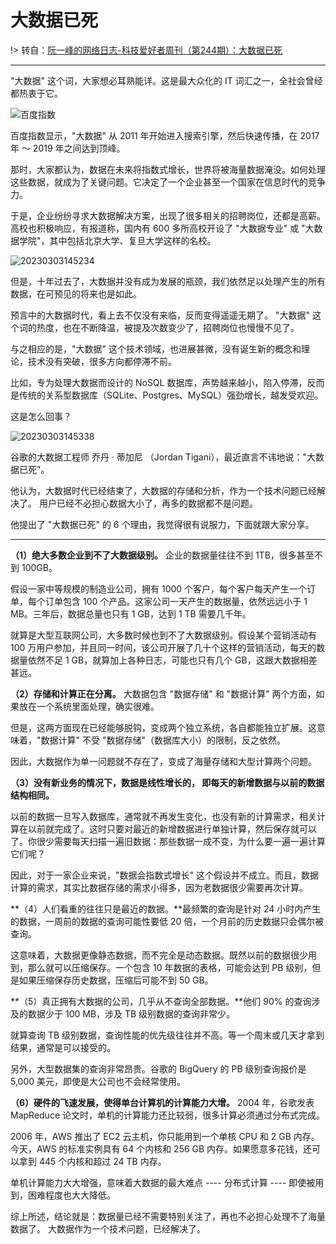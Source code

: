 # 大数据已死

!> 转自：[阮一峰的网络日志-科技爱好者周刊（第244期）：大数据已死](https://www.ruanyifeng.com/blog/2023/03/weekly-issue-244.html)

---

"大数据" 这个词，大家想必耳熟能详。这是最大众化的 IT 词汇之一，全社会曾经都热衷于它。

![百度指数](https://gxmnzl.cn//img/202303031449050.png)

百度指数显示，"大数据" 从 2011 年开始进入搜索引擎，然后快速传播，在 2017 年 ～ 2019 年之间达到顶峰。


那时，大家都认为，数据在未来将指数式增长，世界将被海量数据淹没。如何处理这些数据，就成为了关键问题。它决定了一个企业甚至一个国家在信息时代的竞争力。

于是，企业纷纷寻求大数据解决方案，出现了很多相关的招聘岗位，还都是高薪。高校也积极响应，有报道称，国内有 600 多所高校开设了 "大数据专业" 或 "大数据学院"，其中包括北京大学、复旦大学这样的名校。

![20230303145234](https://gxmnzl.cn//img/20230303145234.png)

但是，十年过去了，大数据并没有成为发展的瓶颈，我们依然足以处理产生的所有数据，在可预见的将来也是如此。

预言中的大数据时代，看上去不仅没有来临，反而变得遥遥无期了。 "大数据" 这个词的热度，也在不断降温，被提及次数变少了，招聘岗位也慢慢不见了。

与之相应的是，"大数据" 这个技术领域，也进展甚微，没有诞生新的概念和理论，技术没有突破，很多方向都停滞不前。

比如，专为处理大数据而设计的 NoSQL 数据库，声势越来越小，陷入停滞，反而是传统的关系型数据库（SQLite、Postgres、MySQL）强劲增长，越发受欢迎。

这是怎么回事？

![20230303145338](https://gxmnzl.cn//img/20230303145338.png)

谷歌的大数据工程师 乔丹 · 蒂加尼 （Jordan Tigani），最近直言不讳地说："大数据已死"。

他认为，大数据时代已经结束了，大数据的存储和分析，作为一个技术问题已经解决了。 用户已经不必担心数据大小了，再多的数据都不是问题。

他提出了 "大数据已死" 的 6 个理由，我觉得很有说服力，下面就跟大家分享。

---

**（1）绝大多数企业到不了大数据级别。** 企业的数据量往往不到 1TB，很多甚至不到 100GB。

假设一家中等规模的制造业公司，拥有 1000 个客户，每个客户每天产生一个订单，每个订单包含 100 个产品。这家公司一天产生的数据量，依然远远小于 1 MB。三年后，数据总量也只有 1 GB，达到 1 TB 需要几千年。

就算是大型互联网公司，大多数时候也到不了大数据级别。假设某个营销活动有 100 万用户参加，并且同一时间，该公司开展了几十个这样的营销活动，每天的数据量依然不足 1 GB，就算加上各种日志，可能也只有几个 GB，这跟大数据相差甚远。

**（2）存储和计算正在分离。** 大数据包含 "数据存储" 和 "数据计算" 两个方面，如果放在一个系统里面处理，确实很难。

但是，这两方面现在已经能够脱钩，变成两个独立系统，各自都能独立扩展。这意味着，"数据计算" 不受 "数据存储"（数据库大小）的限制，反之依然。

因此，大数据作为单一问题就不存在了，变成了海量存储和大型计算两个问题。

**（3）没有新业务的情况下，数据是线性增长的， 即每天的新增数据与以前的数据结构相同。**

以前的数据一旦写入数据库，通常就不再发生变化，也没有新的计算需求，相关计算在以前就完成了。这时只要对最近的新增数据进行单独计算，然后保存就可以了。你很少需要每天扫描一遍旧数据：那些数据一成不变，为什么要一遍一遍计算它们呢？

因此，对于一家企业来说，"数据会指数式增长" 这个假设并不成立。而且，数据计算的需求，其实比数据存储的需求小得多，因为老数据很少需要再次计算。

**（4）人们看重的往往只是最近的数据。**最频繁的查询是针对 24 小时内产生的数据，一周前的数据的查询可能性要低 20 倍，一个月前的历史数据只会偶尔被查询。

这意味着，大数据更像静态数据，而不完全是动态数据。既然以前的数据很少用到，那么就可以压缩保存。一个包含 10 年数据的表格，可能会达到 PB 级别，但是如果压缩保存历史数据，压缩后可能不到 50 GB。

**（5）真正拥有大数据的公司，几乎从不查询全部数据。**他们 90% 的查询涉及的数据少于 100 MB，涉及 TB 级别数据的查询非常少。

就算查询 TB 级别数据，查询性能的优先级往往并不高。等一个周末或几天才拿到结果，通常是可以接受的。

另外，大型数据集的查询非常昂贵。谷歌的 BigQuery 的 PB 级别查询报价是 5,000 美元，即使是大公司也不会经常使用。

**（6）硬件的飞速发展，使得单台计算机的计算能力大增。** 2004 年，谷歌发表 MapReduce 论文时，单机的计算能力还比较弱，很多计算必须通过分布式完成。

2006 年，AWS 推出了 EC2 云主机，你只能用到一个单核 CPU 和 2 GB 内存。今天，AWS 的标准实例具有 64 个内核和 256 GB 内存。如果愿意多花钱，还可以拿到 445 个内核和超过 24 TB 内存。

单机计算能力大大增强，意味着大数据的最大难点 ---- 分布式计算 ---- 即使被用到，困难程度也大大降低。

综上所述，结论就是：数据量已经不需要特别关注了，再也不必担心处理不了海量数据了。 大数据作为一个技术问题，已经解决了。


